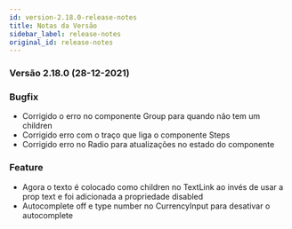 ```yaml
---
id: version-2.18.0-release-notes
title: Notas da Versão
sidebar_label: release-notes
original_id: release-notes
---
```


### Versão 2.18.0 (28-12-2021)

### Bugfix
- Corrigido o erro no componente Group para quando não tem um children
- Corrigido erro com o traço que liga o componente Steps
- Corrigido erro no Radio para atualizações no estado do componente

### Feature
- Agora o texto é colocado como children no TextLink ao invés de usar a prop text e foi adicionada a propriedade disabled
- Autocomplete off e type number no CurrencyInput para desativar o autocomplete

